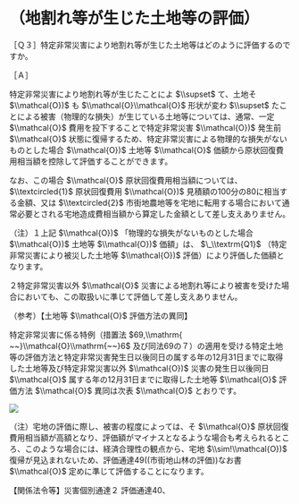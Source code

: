 # （地割れ等が生じた土地等の評価）

［Ｑ３］特定非常災害により地割れ等が生じた土地等はどのように評価するのですか。

［Ａ］

特定非常災害により地割れ等が生じたことによ $\\supset$ て、土地そ $\\mathcal{O})$ も $\\mathcal{O}\\mathcal{O}$ 形状が変わ $\\supset$ たことによる被害（物理的な損失）が生じている土地等については、通常、一定 $\\mathcal{O}$ 費用を投下することで特定非常災害 $\\mathcal{O})$ 発生前 $\\mathcal{O}$ 状態に復帰するため、特定非常災害による物理的な損失がないものとした場合 $\\mathcal{O})$ 土地等 $\\mathcal{O}$ 価額から原状回復費用相当額を控除して評価することができます。

なお、この場合 $\\mathcal{O}$ 原状回復費用相当額については、 $\\textcircled{1}$ 原状回復費用 $\\mathcal{O})$ 見積額の100分の80に相当する金額、又は $\\textcircled{2}$ 市街地農地等を宅地に転用する場合において通常必要とされる宅地造成費相当額から算定した金額として差し支えありません。

（注）１上記 $\\mathcal{O})$ 「物理的な損失がないものとした場合 $\\mathcal{O})$ 土地等 $\\mathcal{O})$ 価額」は、 $\_\\textrm{Q1}$ （特定非常災害により被災した土地等 $\\mathcal{O})$ 評価）により評価した価額となります。

２特定非常災害以外 $\\mathcal{O}$ 災害による地割れ等により被害を受けた場合においても、この取扱いに準じて評価して差し支えありません。

（参考）【土地等 $\\mathcal{O}$ 評価方法の異同】

特定非常災害に係る特例（措置法 $69,\\mathrm{ ~~}\\mathcal{O}\\mathrm{~~}6$ 及び同法69の７）の適用を受ける特定土地等の評価方法と特定非常災害発生日以後同日の属する年の12月31日までに取得した土地等及び特定非常災害以外 $\\mathcal{O})$ 災害の発生日以後同日 $\\mathcal{O}$ 属する年の12月31日までに取得した土地等 $\\mathcal{O}$ 評価方法 $\\mathcal{O}$ 異同は次表 $\\mathcal{O}$ とおりです。

![](https://www.nta.go.jp/tmp/1d132817-b77d-41f4-aba4-88599070fcdd/images/3d1d37e2562c111a62b46bd8011d78989fcdc180f989fffec6552a49d0065e83.jpg)

（注）宅地の評価に際し、被害の程度によっては、そ $\\mathcal{O}$ 原状回復費用相当額が高額となり、評価額がマイナスとなるような場合も考えられるところ、このような場合には、経済合理性の観点から、宅地 $\\sim!\\mathcal{O})$ 復帰が見込まれないため、評価通達49((市街地山林の評価))なお書 $\\mathcal{O}$ 定めに準じて評価することになります。

【関係法令等】災害個別通達２ 評価通達40、